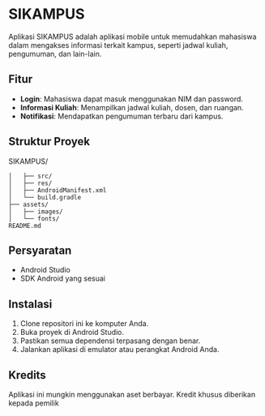 # SIKAMPUS

Aplikasi SIKAMPUS adalah aplikasi mobile untuk memudahkan mahasiswa dalam mengakses informasi terkait kampus, seperti jadwal kuliah, pengumuman, dan lain-lain.

## Fitur

- **Login**: Mahasiswa dapat masuk menggunakan NIM dan password.
- **Informasi Kuliah**: Menampilkan jadwal kuliah, dosen, dan ruangan.
- **Notifikasi**: Mendapatkan pengumuman terbaru dari kampus.

## Struktur Proyek

SIKAMPUS/
```├── app/
│   ├── src/
│   ├── res/
│   ├── AndroidManifest.xml
│   └── build.gradle
├── assets/
│   ├── images/
│   └── fonts/
README.md
```

## Persyaratan

- Android Studio
- SDK Android yang sesuai

## Instalasi

1. Clone repositori ini ke komputer Anda.
2. Buka proyek di Android Studio.
3. Pastikan semua dependensi terpasang dengan benar.
4. Jalankan aplikasi di emulator atau perangkat Android Anda.

## Kredits

Aplikasi ini mungkin menggunakan aset berbayar. Kredit khusus diberikan kepada pemilik

